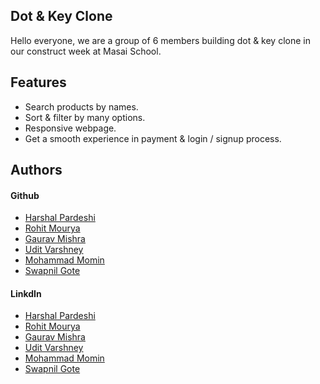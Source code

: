 ## Dot & Key Clone
Hello everyone, we are a group of 6 members building dot & key clone in our construct week at Masai School.

## Features

- Search products by names.
- Sort & filter by many options.
- Responsive webpage.
- Get a smooth experience in payment & login / signup process.

## Authors

#### Github

- [Harshal Pardeshi](https://github.com/Hashal890)
- [Rohit Mourya](https://github.com/MrRohitMI)
- [Gaurav Mishra](https://github.com/GauravMishra28)
- [Udit Varshney](https://github.com/Uditshetty)
- [Mohammad Momin](https://github.com/Momin-Mohammad)
- [Swapnil Gote](https://github.com/Swwapnil123)


#### LinkdIn

- [Harshal Pardeshi](https://www.linkedin.com/in/harshalpardeshi/)
- [Rohit Mourya]()
- [Gaurav Mishra]()
- [Udit Varshney](https://www.linkedin.com/in/udit-varshney-ba678121b/)
- [Mohammad Momin](https://www.linkedin.com/in/momin-mohammad-102304171/)
- [Swapnil Gote]()
